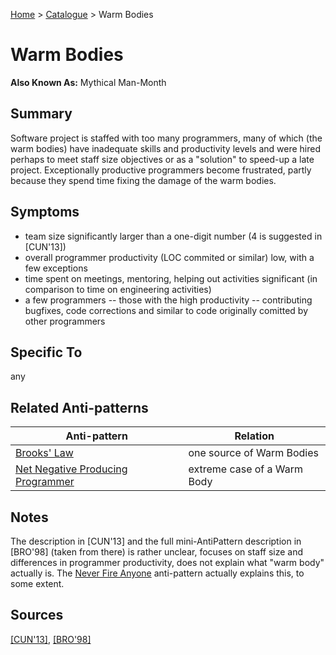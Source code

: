 [Home](../README.md) > [Catalogue](../Antipatterns_catalogue.md) > Warm Bodies


# Warm Bodies

**Also Known As:** Mythical Man-Month


## Summary

Software project is staffed with too many programmers, many of which (the warm bodies) have inadequate skills and productivity levels and were hired perhaps to meet staff size objectives or as a "solution" to speed-up a late project.  Exceptionally productive programmers become frustrated, partly because they spend time fixing the damage of the warm bodies.


## Symptoms

 - team size significantly larger than a one-digit number (4 is suggested in [CUN'13])
 - overall programmer productivity (LOC commited or similar) low, with a few exceptions
 - time spent on meetings, mentoring, helping out activities significant (in comparison to time on engineering activities)
 - a few programmers -- those with the high productivity -- contributing bugfixes, code corrections and similar to code originally comitted by other programmers

## Specific To

any

## Related Anti-patterns

|Anti-pattern  | Relation |
|--|--|
| [Brooks' Law](Brooks_Law.md) | one source of Warm Bodies |
| [Net Negative Producing Programmer](Net_Negative_Producing_Programmer.md) | extreme case of a Warm Body |

## Notes

The description in [CUN'13] and the full mini-AntiPattern description in [BRO'98] (taken from there) is rather unclear, focuses on staff size and differences in programmer productivity, does not explain what "warm body" actually is.  The [Never Fire Anyone](http://wiki.c2.com/?NeverFireAnyone) anti-pattern actually explains this, to some extent.

## Sources

[[CUN'13]](../References.md), [[BRO'98]](../References.md)
